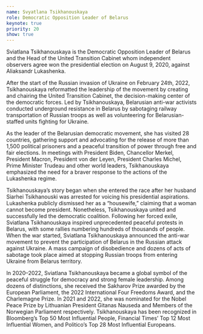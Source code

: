 ```yaml
---
name: Svyatlana Tsikhanouskaya
role: Democratic Opposition Leader of Belarus
keynote: true
priority: 20
show: true
---
```


Sviatlana Tsikhanouskaya is the Democratic Opposition Leader of Belarus and the Head of the United Transition Cabinet whom independent observers agree won the presidential election on August 9, 2020, against Aliaksandr Lukashenka.

After the start of the Russian invasion of Ukraine on February 24th, 2022, Tsikhanouskaya reformatted the leadership of the movement by creating and chairing the United Transition Cabinet, the decision-making center of the democratic forces. Led by Tsikhanouskaya, Belarusian anti-war activists conducted underground resistance in Belarus by sabotaging railway transportation of Russian troops as well as volunteering for Belarusian-staffed units fighting for Ukraine.

As the leader of the Belarusian democratic movement, she has visited 28 countries, gathering support and advocating for the release of more than 1,500 political prisoners and a peaceful transition of power through free and fair elections. In meetings with President Biden, Chancellor Merkel, President Macron, President von der Leyen, President Charles Michel, Prime Minister Trudeau and other world leaders, Tsikhanouskaya emphasized the need for a braver response to the actions of the Lukashenka regime.

Tsikhanouskaya’s story began when she entered the race after her husband Siarhei Tsikhanouski was arrested for voicing his presidential aspirations. Lukashenka publicly dismissed her as a “housewife,” claiming that a woman cannot become president. Nonetheless, Tsikhanouskaya united and successfully led the democratic coalition. Following her forced exile, Sviatlana Tsikhanouskaya inspired unprecedented peaceful protests in Belarus, with some rallies numbering hundreds of thousands of people. When the war started, Sviatlana Tsikhanouskaya announced the anti-war movement to prevent the participation of Belarus in the Russian attack against Ukraine. A mass campaign of disobedience and dozens of acts of sabotage took place aimed at stopping Russian troops from entering Ukraine from Belarus territory.

In 2020–2022, Sviatlana Tsikhanouskaya became a global symbol of the peaceful struggle for democracy and strong female leadership. Among dozens of distinctions, she received the Sakharov Prize awarded by the European Parliament, the 2022 International Four Freedoms Award, and the Charlemagne Prize. In 2021 and 2022, she was nominated for the Nobel Peace Prize by Lithuanian President Gitanas Nauseda and Members of the Norwegian Parliament respectively. Tsikhanouskaya has been recognized in Bloomberg’s Top 50 Most Influential People, Financial Times’ Top 12 Most Influential Women, and Politico’s Top 28 Most Influential Europeans.
